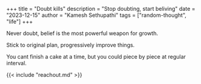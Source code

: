 +++ 
title = "Doubt kills"
description = "Stop doubting, start beliving"
date = "2023-12-15"
author = "Kamesh Sethupathi"
tags = ["random-thought", "life"]
+++

Never doubt, belief is the most powerful weapon for growth.

Stick to original plan, progressively improve things. 

You cant finish a cake at a time, but you could piece by piece at regular interval.

{{< include "reachout.md" >}}